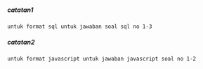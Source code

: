 ##### catatan1
`untuk format sql untuk jawaban soal sql no 1-3 `
##### catatan2
`untuk format javascript untuk jawaban javascript soal no 1-2`
